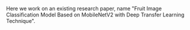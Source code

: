 Here we work on an existing research paper, name "Fruit Image Classification Model Based on MobileNetV2 with Deep Transfer Learning Technique". 
